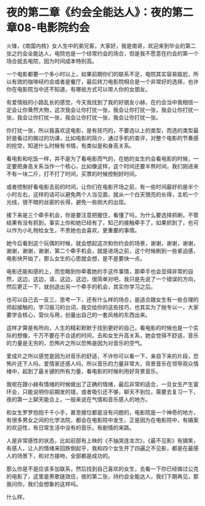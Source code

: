 # 夜的第二章《约会全能达人》：夜的第二章08-电影院约会

火锋，《南国内核》女人生中的弟兄客，大家好，我是南哥，欢迎来到毕业的第二张之约会全能达人，电院也是一个经常约会的场合，但是我不愿意在约会的第一个场合就去电院，因为时间成本特别高。

一个电影都要一个多小时以上，如果前期你们的联系不足，电院其实容易尴尬，所以有效的咖啡经约会或者是餐厅，最后转刀电影院相合是一个非常好的选择，也许你在电影院当中还不知道，有哪些方式可以带人你的女朋友。

有爱情般的小路乱长的感觉，今天我找到了我的好朋友小赫，在约会当中我相信一定会让你黄然大物，这次我会让你打扰一张，我会让你打扰一张，我会让你打扰一张，我会让你打扰一张，我会让你打扰一张，我会让你打扰一张。

你打扰一张，所以我喜欢这电影，是有技巧的，不要选以上的类型，而选的类型最好是看过的做过的功课，比如电影的简介，通过手机的查评，对整个电影的节奏感的挖空，知道什么时候有书情，有类似是和身高关系。

看电影和吃饭一样，并不是为了看电影而气的，在她的女生约会看电影的时候，一定要把身高关系当作一个核心，比如像这样，这个时间还要半熬时间，我们刚进来不有一块二斤，打不打了时间，买票的时候控制好时间。

或者控制好看电影去前的时间，让你们在电影开场之前，有一些时间最好的是半个小时左右，这样的话可以避免两个人当见面，就从一个白天很亮的长得，主机一个光线，很不暗的丝密的长得，避免一些刚大的出现。

接下来是三个牵手机会，你是要注意把握住，看懂了吗，为什么要选择抓刷，不管结果有没有抓到，事实上你和她已经有了，知己的接触牵手了，如果抓到了，也可以作为小礼物给女生，不贵她也会喜欢，更重要的事情。

她今后看到这个玩偶的时候，就会想起这次和你约会的场景，谢谢，谢谢，谢谢，谢谢，谢谢，谢谢，第二个牵手机会，就是进场之前，这个时候刷到一些紧迫感，电影快开始了，那么女生的心思就会想，是不是要快一点。

电影还能和感的上，而忽略到你牵着她的手这件事情，那牵手也会显得非常的自然，这边，这边，请，这边，这边，很简单对吧，我只是先说了一个错误的方向，然后更正一下，就创造出另一个牵手的机会，其实你学习之后。

也可以自己去一反三，思考一下，还有什么样的场合，是适合跟女生有一些合理的师起接触的，学习报习的台词，我交给你的这些技巧，也其实为了抛专以一，大家要学会核心，营伙与用，创量出自己的一套风格的东西出来。

这样才算是有所向，人生的精彩默默于找到更好的自己，看电影的时候也是一个实际的想像，千万不要在不合适的时间，去和女生升高关系，她会觉得不舒适，音乐的力量是无穷的，恐怖片之所以恐怖是因为对音乐的空气。

爱成片之所以感觉是因为对音乐的舒适，不许你可以看一下，亲自下来的片段，恐怖片还下人吗，爱情家还感人吗，所以音乐的力量非常大，背景音乐在领导观众情绪中，起到了最关键的所有力量，看电影的时候利用好背景音乐。

我呢在跟小赫有情绪的时候做出了正确的情绪，最后非常的适合，一旦女生产生富环会，只能说明你前期发的错，或者吸引还不够，聊天不到位，需要去复习一下，夜的第一上聊天能合上，一般来说在气情和音乐感人的地方。

和女生罗罗抱抱千千小手，甚至接位都是没有问题的，电影院是一个神奇的地方，有很多男女之间的化学法院，都会在电影院中发生，正是因为在电影院中，有婚案的欢迎性，有日常生活中没有的音乐，有剧情的来路。

人是非常感性的状态，比如前部有上映的《不抽哭连龙次》，《最不见影》有搞笑，有感人，让人的情绪来回跌倒起乎，我和四个女生开了四遍之不见影，都是在最感人的场景下，和对方接吻，全部都是成功的。

那么你是不是应该多加联系，然后找到自己喜欢的女生，去看一下你已经做过公克的电影了，这里是男歌链效应，夜的第二张，持约会全能达人，我们下期再见，那我问你，我们会想象的这样吗。

什么样。